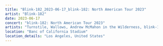 ```yaml
---
title: "Blink-182_2023-06-17_blink-182: North American Tour 2023"
artist: "Blink-182"
date: 2023-06-17
concert: "blink-182: North American Tour 2023"
artists: "Turnstile, Wallows, Andrew McMahon in the Wilderness, blink-182, Bleachers, Beach Bunny"
location: "Banc of California Stadium"
location_details: "Los Angeles, United States"
---
```

